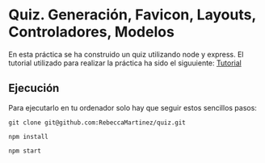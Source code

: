 # Quiz. Generación, Favicon, Layouts, Controladores, Modelos

En esta práctica se ha construido un quiz utilizando node y express.
El tutorial utilizado para realizar la práctica ha sido el siguuiente: [Tutorial](https://github.com/crguezl/miriada-upm-dsnh5jsnode#m%C3%B3dulo-vi-el-proyecto-quiz-y-mvc)

## Ejecución

Para ejecutarlo en tu ordenador solo hay que seguir estos sencillos pasos:

```
git clone git@github.com:RebeccaMartinez/quiz.git
```

```
npm install
```

```
npm start
```

